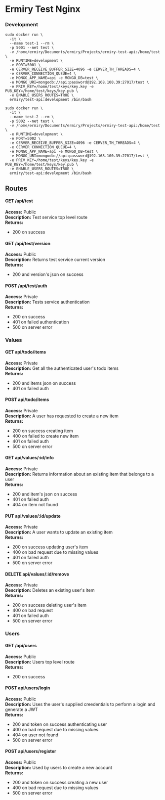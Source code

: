 # Ermiry Test Nginx

### Development
```
sudo docker run \
  -it \
  --name test-1 --rm \
  -p 5001 --net test \
  -v /home/ermiry/Documents/ermiry/Projects/ermiry-test-api:/home/test \
  -e RUNTIME=development \
  -e PORT=5001 \
  -e CERVER_RECEIVE_BUFFER_SIZE=4096 -e CERVER_TH_THREADS=4 \
  -e CERVER_CONNECTION_QUEUE=4 \
  -e MONGO_APP_NAME=api -e MONGO_DB=test \
  -e MONGO_URI=mongodb://api:password@192.168.100.39:27017/test \
  -e PRIV_KEY=/home/test/keys/key.key -e PUB_KEY=/home/test/keys/key.pub \
  -e ENABLE_USERS_ROUTES=TRUE \
  ermiry/test-api:development /bin/bash
```

```
sudo docker run \
  -it \
  --name test-2 --rm \
  -p 5002 --net test \
  -v /home/ermiry/Documents/ermiry/Projects/ermiry-test-api:/home/test \
  -e RUNTIME=development \
  -e PORT=5002 \
  -e CERVER_RECEIVE_BUFFER_SIZE=4096 -e CERVER_TH_THREADS=4 \
  -e CERVER_CONNECTION_QUEUE=4 \
  -e MONGO_APP_NAME=api -e MONGO_DB=test \
  -e MONGO_URI=mongodb://api:password@192.168.100.39:27017/test \
  -e PRIV_KEY=/home/test/keys/key.key -e PUB_KEY=/home/test/keys/key.pub \
  -e ENABLE_USERS_ROUTES=TRUE \
  ermiry/test-api:development /bin/bash
```

## Routes

#### GET /api/test
**Access:** Public \
**Description:** Test service top level route \
**Returns:**
  - 200 on success

#### GET /api/test/version
**Access:** Public \
**Description:** Returns test service current version \
**Returns:**
  - 200 and version's json on success

#### POST /api/test/auth
**Access:** Private \
**Description:** Tests service authentication \
**Returns:**
  - 200 on success
  - 401 on failed authentication
  - 500 on server error

### Values

#### GET api/todo/items
**Access:** Private \
**Description:** Get all the authenticated user's todo items \
**Returns:**
  - 200 and items json on success
  - 401 on failed auth

#### POST api/todo/items
**Access:** Private \
**Description:** A user has requested to create a new item \
**Returns:**
  - 200 on success creating item
  - 400 on failed to create new item
  - 401 on failed auth
  - 500 on server error

#### GET api/values/:id/info
**Access:** Private \
**Description:** Returns information about an existing item that belongs to a user \
**Returns:**
  - 200 and item's json on success
  - 401 on failed auth
  - 404 on item not found

#### PUT api/values/:id/update
**Access:** Private \
**Description:** A user wants to update an existing item \
**Returns:**
  - 200 on success updating user's item
  - 400 on bad request due to missing values
  - 401 on failed auth
  - 500 on server error

#### DELETE api/values/:id/remove
**Access:** Private \
**Description:** Deletes an existing user's item \
**Returns:**
  - 200 on success deleting user's item
  - 400 on bad request
  - 401 on failed auth
  - 500 on server error

### Users

#### GET /api/users
**Access:** Public \
**Description:** Users top level route \
**Returns:**
  - 200 on success

#### POST api/users/login
**Access:** Public \
**Description:** Uses the user's supplied creedentials to perform a login and generate a JWT \
**Returns:**
  - 200 and token on success authenticating user
  - 400 on bad request due to missing values
  - 404 on user not found
  - 500 on server error

#### POST api/users/register
**Access:** Public \
**Description:** Used by users to create a new account \
**Returns:**
  - 200 and token on success creating a new user
  - 400 on bad request due to missing values
  - 500 on server error

